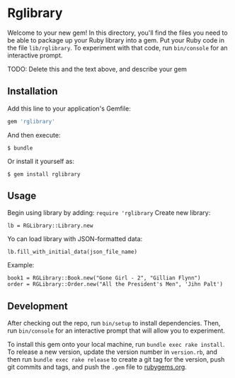 # Rglibrary

Welcome to your new gem! In this directory, you'll find the files you need to be able to package up your Ruby library into a gem. Put your Ruby code in the file `lib/rglibrary`. To experiment with that code, run `bin/console` for an interactive prompt.

TODO: Delete this and the text above, and describe your gem

## Installation

Add this line to your application's Gemfile:

```ruby
gem 'rglibrary'
```

And then execute:

    $ bundle

Or install it yourself as:

    $ gem install rglibrary

## Usage

Begin using library by adding:
```require 'rglibrary``` 
Create new library:

    lb = RGLibrary::Library.new

Yo can load library with JSON-formatted data:
```
lb.fill_with_initial_data(json_file_name)
```
Example:

    book1 = RGLibrary::Book.new("Gone Girl - 2", "Gillian Flynn")
    order = RGLibrary::Order.new("All the President's Men", 'Jihn Palt')

## Development

After checking out the repo, run `bin/setup` to install dependencies. Then, run `bin/console` for an interactive prompt that will allow you to experiment.

To install this gem onto your local machine, run `bundle exec rake install`. To release a new version, update the version number in `version.rb`, and then run `bundle exec rake release` to create a git tag for the version, push git commits and tags, and push the `.gem` file to [rubygems.org](https://rubygems.org).

